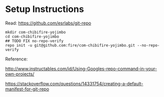 # Setup Instructions

Read: https://github.com/esrlabs/git-repo

```
mkdir com-chibifire-yojimbo
cd com-chibifire-yojimbo
## TODO FIX no-repo-verify
repo init -u git@github.com:fire/com-chibifire-yojimbo.git --no-repo-verify
``` 

Reference:

http://www.instructables.com/id/Using-Googles-repo-command-in-your-own-projects/

https://stackoverflow.com/questions/14331754/creating-a-default-manifest-for-git-repo
